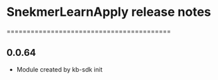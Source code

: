 # SnekmerLearnApply release notes
=========================================

0.0.64
-----
* Module created by kb-sdk init
